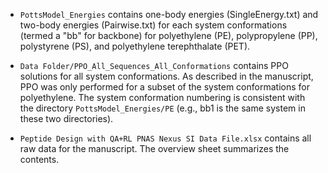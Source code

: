 - `PottsModel_Energies` contains one-body energies (SingleEnergy.txt) and two-body energies (Pairwise.txt) for each system conformations (termed a "bb" for backbone) for polyethylene (PE), polypropylene (PP), polystyrene (PS), and polyethylene terephthalate (PET).

- `Data Folder/PPO_All_Sequences_All_Conformations` contains PPO solutions for all system conformations. As described in the manuscript, PPO was only performed for a subset of the system conformations for polyethylene. The system conformation numbering is consistent with the directory `PottsModel_Energies/PE` (e.g., bb1 is the same system in these two directories).

- `Peptide Design with QA+RL PNAS Nexus SI Data File.xlsx` contains all raw data for the manuscript. The overview sheet summarizes the contents.

